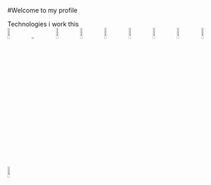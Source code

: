 #Welcome to my profile

Technologies i work this
<br>
<img width="10%" height="8%" src="https://img.shields.io/badge/mysql-%2300f.svg?style=for-the-badge&logo=mysql&logoColor=white">
<img width="10%" height="1%" src="https://img.shields.io/badge/c-%2300599C.svg?style=for-the-badge&logo=c&logoColor=white">
<img width="10%" height="8%" src="https://img.shields.io/badge/css3-%231572B6.svg?style=for-the-badge&logo=css3&logoColor=white">
<img width="10%" height="8%" src="https://img.shields.io/badge/html5-%23E34F26.svg?style=for-the-badge&logo=html5&logoColor=white">
<img width="10%" height="8%" src="https://img.shields.io/badge/javascript-%23323330.svg?style=for-the-badge&logo=javascript&logoColor=%23F7DF1E">
<img width="10%" height="8%" src="https://img.shields.io/badge/java-%23ED8B00.svg?style=for-the-badge&logo=openjdk&logoColor=white">
<img width="10%" height="8%" src="https://img.shields.io/badge/php-%23777BB4.svg?style=for-the-badge&logo=php&logoColor=white">
<img width="10%" height="8%" src="https://img.shields.io/badge/python-3670A0?style=for-the-badge&logo=python&logoColor=ffdd54">
<img width="10%" height="8%" src="https://img.shields.io/badge/typescript-%23007ACC.svg?style=for-the-badge&logo=typescript&logoColor=white">
<img width="10%" height="8%" src="https://img.shields.io/badge/html5-%23E34F26.svg?style=for-the-badge&logo=html5&logoColor=white">
